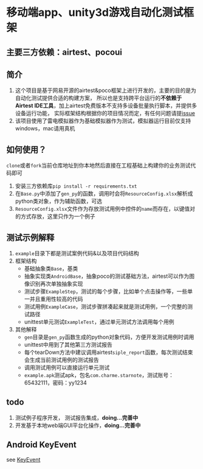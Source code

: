 # 移动端app、unity3d游戏自动化测试框架
## 主要三方依赖：airtest、pocoui
## 简介
1. 这个项目是基于网易开源的airtest&poco框架上进行开发的，主要的目的是为自动化测试提供合适的构建方案， 
所以也是支持跨平台运行的**不依赖于Airtest IDE工具**，加上airtest免费版本不支持多设备批量执行脚本，并提供多设备运行功能，
实际框架结构根据你的项目情况而定，有任何问题请提[issue](https://github.com/leafyin/mobile-u3d-test/issues)
2. 该项目使用了雷电模拟器作为基础模拟器作为测试，模拟器运行目前仅支持windows，mac请用真机

## 如何使用？
`clone`或者`fork`当前仓库地址到你本地然后直接在工程基础上构建你的业务测试代码即可
1. 安装三方依赖库`pip install -r requirements.txt `
2. 在`Base.py`中添加了`gen_py`的函数，调用时会将`ResourceConfig.xlsx`解析成python类对象，作为辅助函数，可选
3. `ResourceConfig.xlsx`文件作为存放测试用例中控件的`name`而存在，以键值对的方式存放，这里只作为一个例子

## 测试示例解释
1. `example`目录下都是测试案例代码&以及项目代码结构
2. 框架结构
   * 基础抽象类`Base`，基类
   * 抽象实现类`AndroidBase`，抽象poco的测试基础方法，airtest可以作为图像识别再次单独抽象实现
   * 测试步骤`ExampleStep`，测试的每个步骤，比如单个点击操作等，一些单一并且重用性较高的代码
   * 测试用例`ExampleCase`，测试步骤拼凑起来就是测试用例，一个完整的测试路径
   * unittest单元测试`ExampleTest`，通过单元测试方法调用每个用例
3. 其他解释
   * `gen`目录是`gen_py`函数生成的python对象代码，方便开发测试用例时调用
   * unittest中用到了其他第三方测试报告
   * 每个tearDown方法中建议调用airtest`siple_report`函数，每次测试结束会生成当前测试用例的测试报告
   * 调用测试用例可以直接运行单元测试
   * `example.apk`测试apk，包名`com.charme.starnote`，测试账号：65432111，密码：yy1234

## todo
1. 测试例子程序开发， 测试报告集成，**doing...完善中**
2. 开发基于本地web端GUI平台化操作，**doing...完善中**

## Android KeyEvent
see [KeyEvent](https://developer.android.com/reference/android/view/KeyEvent)